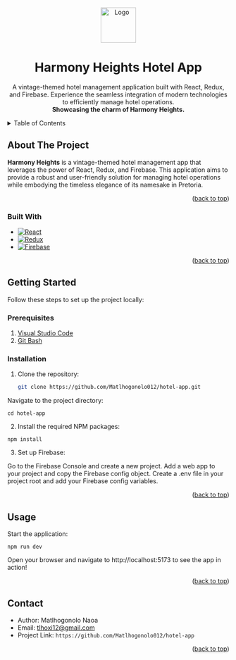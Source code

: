 <a id="readme-top"></a>

<br />
<div align="center">
  <a href="https://github.com/Matlhogonolo012/hotel-app">
    <img src="/hotel-app/src/components/logo.jsx" alt="Logo" width="80" height="80">
  </a>

  <h1 align="center">Harmony Heights Hotel App</h1>

  <p align="center">
    A vintage-themed hotel management application built with React, Redux, and Firebase. Experience the seamless integration of modern technologies to efficiently manage hotel operations.
    <br />
    <strong>Showcasing the charm of Harmony Heights.</strong>
  </p>
</div>

<details>
  <summary>Table of Contents</summary>
  <ol>
    <li>
      <a href="#about-the-project">About The Project</a>
      <ul>
        <li><a href="#built-with">Built With</a></li>
      </ul>
    </li>
    <li>
      <a href="#getting-started">Getting Started</a>
      <ul>
        <li><a href="#prerequisites">Prerequisites</a></li>
        <li><a href="#installation">Installation</a></li>
      </ul>
    </li>
    <li><a href="#usage">Usage</a></li>
    <li><a href="#contact">Contact</a></li>
  </ol>
</details>

## About The Project

**Harmony Heights** is a vintage-themed hotel management app that leverages the power of React, Redux, and Firebase. This application aims to provide a robust and user-friendly solution for managing hotel operations while embodying the timeless elegance of its namesake in Pretoria.

<p align="right">(<a href="#readme-top">back to top</a>)</p>

### Built With
* [![React][React.js]][React-url]
* [![Redux][Redux.js]][Redux-url]
* [![Firebase][Firebase]][Firebase-url]

<p align="right">(<a href="#readme-top">back to top</a>)</p>

## Getting Started

Follow these steps to set up the project locally:

### Prerequisites

1. [Visual Studio Code](https://code.visualstudio.com/)
2. [Git Bash](https://gitforwindows.org/)

### Installation

1. Clone the repository:
   ```bash
   git clone https://github.com/Matlhogonolo012/hotel-app.git

Navigate to the project directory:

```cd hotel-app```

2. Install the required NPM packages:

```npm install```

3. Set up Firebase:

Go to the Firebase Console and create a new project.
Add a web app to your project and copy the Firebase config object.
Create a .env file in your project root and add your Firebase config variables.

<p align="right">(<a href="#readme-top">back to top</a>)</p>

## Usage
Start the application:

```npm run dev```

Open your browser and navigate to http://localhost:5173 to see the app in action!

<p align="right">(<a href="#readme-top">back to top</a>)</p>

## Contact
- Author: Matlhogonolo Naoa
- Email: tlhoxi12@gmail.com
- Project Link: ```https://github.com/Matlhogonolo012/hotel-app```

<p align="right">(<a href="#readme-top">back to top</a>)</p>

[React.js]: https://img.shields.io/badge/React-20232A?style=for-the-badge&logo=react&logoColor=61DAFB
[React-url]: https://reactjs.org/
[Redux.js]: https://img.shields.io/badge/redux-764ABC?style=for-the-badge&logo=redux&logoColor=white
[Redux-url]: https://redux.js.org/
[Firebase]: https://firebase.google.com/
[Firebase-url]: https://img.shields.io/badge/firebase-ffca28?style=for-the-badge&logo=firebase&logoColor=black